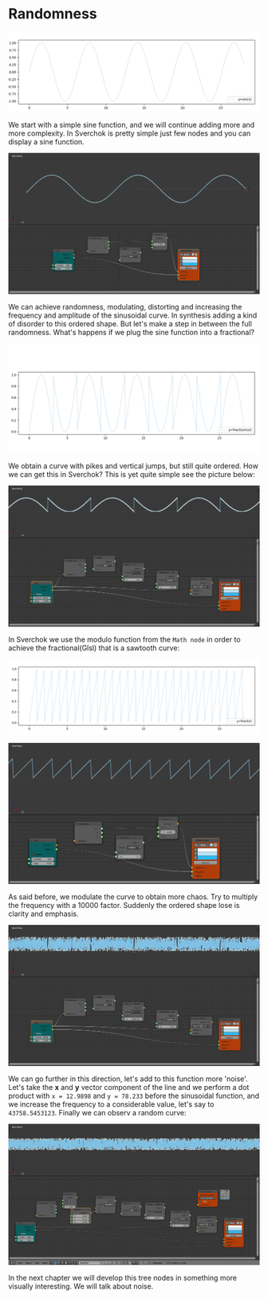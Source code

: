 # Randomness

![sine(x)](../../images/tutorial_noise_sverchok/sin(x).png)

We start with a simple sine function, and we will continue  adding more and more complexity.
In Sverchok is pretty simple just few nodes and you can display a sine function.

![sine sverchok](../../images/tutorial_noise_sverchok/sine_sv.png)

We can achieve randomness, modulating, distorting and increasing the frequency and amplitude of the sinusoidal curve. In synthesis adding a
kind of disorder to this ordered shape. But let's make a step in between the full randomness. What's happens if we plug the sine function into a fractional?

![fractional_sine](../../images/tutorial_noise_sverchok/fract_sin(x).png)

We obtain a curve with pikes and vertical jumps, but still quite ordered. How we can get
this in Sverchok? This is yet quite simple see the picture below:

![fractional_sine_sv](../../images/tutorial_noise_sverchok/fractional_sin_function.png)

In Sverchok we use the modulo function from the `Math node` in order to achieve
the fractional(Glsl) that is a sawtooth curve:

![fractional](../../images/tutorial_noise_sverchok/fractional.png)

![fractional_sv](../../images/tutorial_noise_sverchok/fractional_sv.png)

As said before, we modulate the curve to obtain more chaos. Try to multiply
the frequency with a 10000 factor. Suddenly the ordered shape lose is clarity
and emphasis.

![fractional_sine_x_10000_sv](../../images/tutorial_noise_sverchok/fractional_sin_function_X_10000.png)

We can go further in this direction, let's add to this function more 'noise'.
Let's take the **x** and **y** vector component of the line and we perform a dot product
with `x = 12.9898` and `y = 78.233`
before the sinusoidal function, and we increase the frequency to a considerable value, let's say to `43758.5453123`.
Finally we can observ a random curve:

![random_function_sv](../../images/tutorial_noise_sverchok/fractional_sin_random_function.png)

In the next chapter we will develop this tree nodes in something more visually interesting.
We will talk about noise.
